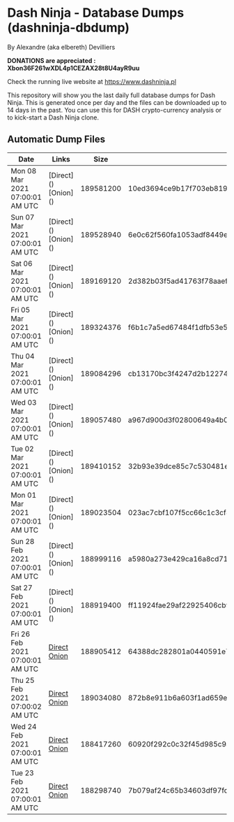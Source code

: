# Dash Ninja - Database Dumps (dashninja-dbdump)
By Alexandre (aka elbereth) Devilliers

**DONATIONS are appreciated : Xbon36F261wXDL4p1CEZAX28t8U4ayR9uu**

Check the running live website at https://www.dashninja.pl

This repository will show you the last daily full database dumps for Dash Ninja. This is generated once per day and the files can be downloaded up to 14 days in the past.
You can use this for DASH crypto-currency analysis or to kick-start a Dash Ninja clone.


## Automatic Dump Files
| Date | Links | Size | SHA256 |
|--|--|--|--|
| Mon 08 Mar 2021 07:00:01 AM UTC | [Direct](</body></html>) [Onion](</body></html>) | 189581200 | 10ed3694ce9b17f703eb819548fbd097787d900e3cba7ef38e168bb77c16cde0 | 
| Sun 07 Mar 2021 07:00:01 AM UTC | [Direct](</body></html>) [Onion](</body></html>) | 189528940 | 6e0c62f560fa1053adf8449ed5c702f1387408ec18cabce4d2918164d7a780ef | 
| Sat 06 Mar 2021 07:00:01 AM UTC | [Direct](</body></html>) [Onion](</body></html>) | 189169120 | 2d382b03f5ad41763f78aaef09d0086da884a18ddac5011b1073f649de4bbbc3 | 
| Fri 05 Mar 2021 07:00:01 AM UTC | [Direct](</body></html>) [Onion](</body></html>) | 189324376 | f6b1c7a5ed67484f1dfb53e53801f4dd491fa7f6e72e71b6d185fc3a05f21e8b | 
| Thu 04 Mar 2021 07:00:01 AM UTC | [Direct](</body></html>) [Onion](</body></html>) | 189084296 | cb13170bc3f4247d2b12274502cf503a326c88364d4a39d50d20d2c1ee671d12 | 
| Wed 03 Mar 2021 07:00:01 AM UTC | [Direct](</body></html>) [Onion](</body></html>) | 189057480 | a967d900d3f02800649a4b0a4e31b59b994f5ca087e9483fb9a0d44083e777a6 | 
| Tue 02 Mar 2021 07:00:01 AM UTC | [Direct](</body></html>) [Onion](</body></html>) | 189410152 | 32b93e39dce85c7c530481ea494f391629c45f2ec8fd494089d7e4c8f4816c26 | 
| Mon 01 Mar 2021 07:00:01 AM UTC | [Direct](</body></html>) [Onion](</body></html>) | 189023504 | 023ac7cbf107f5cc66c1c3cf4e2a706deb3914e73f147732e299d00fa4506a13 | 
| Sun 28 Feb 2021 07:00:01 AM UTC | [Direct](</body></html>) [Onion](</body></html>) | 188999116 | a5980a273e429ca16a8cd71fde6dda61b08d2ebf661f3acbea345ed05a6c29e0 | 
| Sat 27 Feb 2021 07:00:01 AM UTC | [Direct](</body></html>) [Onion](</body></html>) | 188919400 | ff11924fae29af22925406cb93e42b065d70c4bbc11ad44734604f15ae560e49 | 
| Fri 26 Feb 2021 07:00:01 AM UTC | [Direct](https://oshi.at/GVJyLN) [Onion](http://oshiatwowvdbshka.onion/GVJyLN) | 188905412 | 64388dc282801a0440591e7a7a7721e1d92513a46fe10183e8e66c7d60be4bd7 | 
| Thu 25 Feb 2021 07:00:02 AM UTC | [Direct](https://oshi.at/jnyGLG) [Onion](http://oshiatwowvdbshka.onion/jnyGLG) | 189034080 | 872b8e911b6a603f1ad659e214515f27d32746177eacb788d77d15226ba5d653 | 
| Wed 24 Feb 2021 07:00:01 AM UTC | [Direct](https://oshi.at/epFfsX) [Onion](http://oshiatwowvdbshka.onion/epFfsX) | 188417260 | 60920f292c0c32f45d985c9ab0035e9d686acca4ba7cc4dcbb7630a29f787bba | 
| Tue 23 Feb 2021 07:00:01 AM UTC | [Direct](https://oshi.at/nwDcCZ) [Onion](http://oshiatwowvdbshka.onion/nwDcCZ) | 188298740 | 7b079af24c65b34603df97fd43dd4b4ffedc784010bacadb766f561517e46b6c | 
